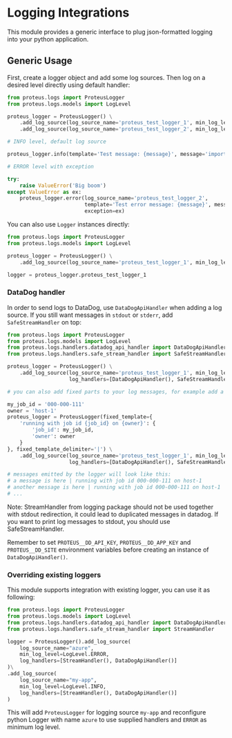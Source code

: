 # Logging Integrations

This module provides a generic interface to plug json-formatted logging into your python application.

## Generic Usage

First, create a logger object and add some log sources. Then log on a desired level directly using default handler:

```python
from proteus.logs import ProteusLogger
from proteus.logs.models import LogLevel

proteus_logger = ProteusLogger() \
    .add_log_source(log_source_name='proteus_test_logger_1', min_log_level=LogLevel.INFO, is_default=True) \
    .add_log_source(log_source_name='proteus_test_logger_2', min_log_level=LogLevel.ERROR)

# INFO level, default log source

proteus_logger.info(template='Test message: {message}', message='important')

# ERROR level with exception

try:
    raise ValueError('Big boom')
except ValueError as ex:
    proteus_logger.error(log_source_name='proteus_test_logger_2',
                         template='Test error message: {message}', message='failure',
                         exception=ex)
```

You can also use `Logger` instances directly:

```python
from proteus.logs import ProteusLogger
from proteus.logs.models import LogLevel

proteus_logger = ProteusLogger() \
    .add_log_source(log_source_name='proteus_test_logger_1', min_log_level=LogLevel.INFO, is_default=True)

logger = proteus_logger.proteus_test_logger_1
```

### DataDog handler

In order to send logs to DataDog, use `DataDogApiHandler` when adding a log source. If you still want messages
in `stdout` or `stderr`, add `SafeStreamHandler` on top:

```python
from proteus.logs import ProteusLogger
from proteus.logs.models import LogLevel
from proteus.logs.handlers.datadog_api_handler import DataDogApiHandler
from proteus.logs.handlers.safe_stream_handler import SafeStreamHandler

proteus_logger = ProteusLogger() \
    .add_log_source(log_source_name='proteus_test_logger_1', min_log_level=LogLevel.INFO,
                    log_handlers=[DataDogApiHandler(), SafeStreamHandler()], is_default=True)

# you can also add fixed parts to your log messages, for example add a job execution id:

my_job_id = '000-000-111'
owner = 'host-1'
proteus_logger = ProteusLogger(fixed_template={
    'running with job id {job_id} on {owner}': {
        'job_id': my_job_id,
        'owner': owner
    }
}, fixed_template_delimiter='|') \
    .add_log_source(log_source_name='proteus_test_logger_1', min_log_level=LogLevel.INFO,
                    log_handlers=[DataDogApiHandler(), SafeStreamHandler()], is_default=True)

# messages emitted by the logger will look like this:
# a message is here | running with job id 000-000-111 on host-1
# another message is here | running with job id 000-000-111 on host-1
# ...
```

Note: StreamHandler from logging package should not be used together with stdout redirection, it could lead
to duplicated messages in datadog. If you want to print log messages to stdout, you should use SafeStreamHandler.

Remember to set `PROTEUS__DD_API_KEY`, `PROTEUS__DD_APP_KEY` and `PROTEUS__DD_SITE` environment variables before creating an instance
of `DataDogApiHandler()`.

### Overriding existing loggers
This module supports integration with existing logger, you can use it as following:
```python
from proteus.logs import ProteusLogger
from proteus.logs.models import LogLevel
from proteus.logs.handlers.datadog_api_handler import DataDogApiHandler
from proteus.logs.handlers.safe_stream_handler import StreamHandler

logger = ProteusLogger().add_log_source(
    log_source_name="azure",
    min_log_level=LogLevel.ERROR,
    log_handlers=[StreamHandler(), DataDogApiHandler()]
)\
.add_log_source(
    log_source_name="my-app",
    min_log_level=LogLevel.INFO,
    log_handlers=[StreamHandler(), DataDogApiHandler()]
)
```

This will add `ProteusLogger` for logging source `my-app` and reconfigure python Logger with name `azure` to use 
supplied handlers and `ERROR` as minimum log level.
